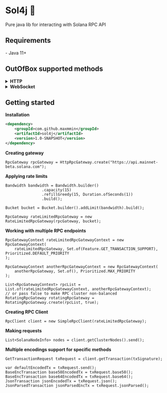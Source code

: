 <h1>Sol4j 👾</h1>
Pure java lib for interacting with Solana RPC API


<h2>Requirements</h2>
- Java 11+


<h2>OutOfBox supported methods</h2>
<details>
<summary><b>HTTP</b></summary>
Under active development

	- getAccountInfo ✅
	- getBalance ❌
	- getBlock ❌
	- getBlockCommitment ❌
	- getBlockHeight ❌
	- getBlockProduction ❌
	- getBlocks ❌
	- getBlocksWithLimit ❌
	- getBlockTime ❌
	- getClusterNodes ✅
	- getEpochInfo ❌
	- getEpochSchedule ❌
	- getFeeForMessage ❌
	- getFirstAvailableBlock ❌
	- getGenesisHash ❌
	- getHealth ❌
	- getHighestSnapshotSlot ❌
	- getIdentity ❌
	- getInflationGovernor ❌
	- getInflationRate ❌
	- getInflationReward ❌
	- getLargestAccounts ❌
	- getLatestBlockhash ❌
	- getLeaderSchedule ❌
	- getMaxRetransmitSlot ❌
	- getMaxShredInsertSlot ❌
	- getMinimumBalanceForRentExemption ❌
	- getMultipleAccounts ✅
	- getProgramAccounts ✅
	- getRecentPerformanceSamples ❌
	- getRecentPrioritizationFees ❌
	- getSignaturesForAddress ✅
	- getSignatureStatuses ❌
	- getSlot ❌
	- getSlotLeader ❌
	- getSlotLeaders ❌
	- getStakeMinimumDelegation ❌
	- getSupply ❌
	- getTokenAccountBalance ❌
	- getTokenAccountsByDelegate ❌
	- getTokenAccountsByOwner ✅
	- getTokenLargestAccounts ❌
	- getTokenSupply ❌
	- getTransaction ✅
	- getTransactionCount ❌
	- getVersion ❌
	- getVoteAccounts ❌
	- isBlockhashValid ❌
	- minimumLedgerSlot ❌
	- requestAirdrop ❌
	- sendTransaction ❌
	- simulateTransaction ❌
</details>
<details>
<summary><b>WebSocket</b></summary>
Not implemented yet
</details>


<h2>Getting started</h2>

<b>Installation</b>
  
```xml
<dependency>
	<groupId>com.github.maxmmin</groupId>
	<artifactId>sol4j</artifactId>
	<version>1.0-SNAPSHOT</version>
</dependency>
```

<b>Creating gateway</b>

```
RpcGateway rpcGateway = HttpRpcGateway.create("https://api.mainnet-beta.solana.com");
```

<b>Applying rate limits</b>

```
Bandwidth bandwidth = Bandwidth.builder()
                .capacity(15)
                .refillGreedy(15, Duration.ofSeconds(1))
                .build();

Bucket bucket = Bucket.builder().addLimit(bandwidth).build();

RpcGateway rateLimitedRpcGateway = new RateLimitedRpcGateway(rpcGateway, bucket);
```

<b>Working with multiple RPC endpoints</b>

```
RpcGatewayContext rateLimitedRpcGatewayContext = new RpcGatewayContext(
	rateLimitedRpcGateway, Set.of(Feature.GET_TRANSACTION_SUPPORT), Prioritized.DEFAULT_PRIORITY
);

RpcGatewayContext anotherRpcGatewayContext = new RpcGatewayContext(
	anotherRpcGateway, Set.of(), Prioritized.MAX_PRIORITY
);

List<RpcGatewayContext> rpcList = List.of(rateLimitedRpcGatewayContext, anotherRpcGatewayContext);
// or pass false to make RPC cluster non-balanced
RotatingRpcGateway rotatingRpcGateway = RotatingRpcGateway.create(rpcList, true);
```

<b>Creating RPC Client</b>

```
RpcClient client = new SimpleRpcClient(rateLimitedRpcGateway);
```

<b>Making requests</b>

```
List<SolanaNodeInfo> nodes = client.getClusterNodes().send();
```

<b>Multiple encodings support for specific methods</b>

```
GetTransactionRequest txRequest = client.getTransaction(txSignature);

var defaultEncodedTx = txRequest.send();
BaseEncTransaction base58EncodedTx = txRequest.base58();
BaseEncTransaction base64EncodedTx = txRequest.base64();
JsonTransaction jsonEncodedTx = txRequest.json();
JsonParsedTransaction jsonParsedEncTx = txRequest.jsonParsed();
```
